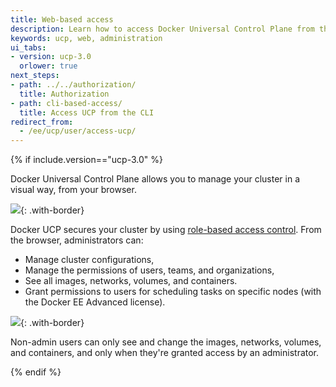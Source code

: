 ```yaml
---
title: Web-based access
description: Learn how to access Docker Universal Control Plane from the web browser.
keywords: ucp, web, administration
ui_tabs:
- version: ucp-3.0
  orlower: true
next_steps:
- path: ../../authorization/
  title: Authorization
- path: cli-based-access/
  title: Access UCP from the CLI
redirect_from:
  - /ee/ucp/user/access-ucp/
---
```

{% if include.version=="ucp-3.0" %}

Docker Universal Control Plane allows you to manage your cluster in a visual
way, from your browser.

![](../../../../../images/ucp.png){: .with-border}


Docker UCP secures your cluster by using
[role-based access control](../../access-control/index.md).
From the browser, administrators can:

* Manage cluster configurations,
* Manage the permissions of users, teams, and organizations,
* See all images, networks, volumes, and containers.
* Grant permissions to users for scheduling tasks on specific nodes
  (with the Docker EE Advanced license).  

![](../../images/web-based-access-2.png){: .with-border}

Non-admin users can only see and change the images, networks, volumes, and
containers, and only when they're granted access by an administrator.

{% endif %}
